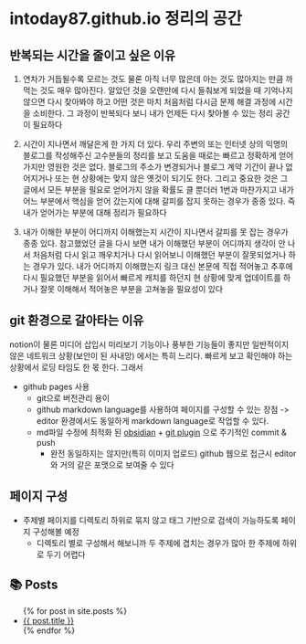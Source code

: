 # intoday87.github.io 정리의 공간

## 반복되는 시간을 줄이고 싶은 이유

1. 연차가 거듭될수록 모르는 것도 물론 아직 너무 많은데 아는 것도 많아지는 만큼 까먹는 것도 매우 많아진다. 알았던 것을 오랜만에 다시 들춰보게 되었을 때 기억나지 않으면 다시 찾아봐야 하고 어떤 것은 마치 처음처럼 다시금 문제 해결 과정에 시간을 소비한다. 그 과정이 반복되다 보니 내가 언제든 다시 찾아볼 수 있는 정리 공간이 필요하다

2. 시간이 지나면서 깨달은게 한 가지 더 있다. 우리 주변의 또는 인터넷 상의 익명의 블로그를 작성해주신 고수분들의 정리를 보고 도움을 때로는 빠르고 정확하게 얻어 가지만 영원한 것은 없다.  블로그의 주소가 변경되거나 블로그 계약 기간이 끝나 없어지거나 또는 현 상황에는 맞지 않은 옛것이 되기도 한다. 그리고 중요한 것은 그 글에서 모든 부분을 필요로 얻어가지 않을 확률도 클 뿐더러 1번과 마찬가지고 내가 어느 부분에서 핵심을 얻어 갔는지에 대해 갈피를 잡지 못하는 경우가 종종 있다. 즉 내가 얻어가는 부분에 대해 정리가 필요하다

3. 내가 이해한 부분이 어디까지 이해했는지 시간이 지나면서 갈피를 못 잡는 경우가 종종 있다. 참고했었던 글을 다시 보면 내가 이해했던 부분이 어디까지 생각이 안 나서 처음처럼 다시 읽고 깨우치거나 다시 읽어보니 이해했던 부분이 잘못되었거나 하는 경우가 있다. 내가 어디까지 이해했는지 링크 대신 본문에 직접 적어놓고 추후에 다시 필요했던 부분을 읽어서 빠르게 캐치를 하던지 현 상황에 맞게 업데이트를 하거나 잘못 이해해서 적어놓은 부분을 고쳐놓을 필요성이 있다

## git 환경으로 갈아타는 이유

notion이 물론 미디어 삽입시 미리보기 기능이나 풍부한 기능들이 좋지만 일반적이지 않은 네트워크 상황(보안이 된 사내망) 에서는 특히 느리다. 빠르게 보고 확인해야 하는 상황에서 로딩 타임도 한 몫 한다. 그래서

-  github pages 사용
	- git으로 버전관리 용이
	- github markdown language를 사용하여 페이지를 구성할 수 있는 장점 -> editor 환경에서도 동일하게 markdown language로 작업할 수 있다. 
	- md파일  수정에 최적화 된 [obsidian](https://obsidian.md/) + [git plugin](https://github.com/Vinzent03/obsidian-git) 으로 주기적인 commit & push
		- 완전 동일하지는 않지만(특히 이미지 업로드) github 웹으로 접근시 editor와 거의 같은 포맷으로 보여줄 수 있다

## 페이지 구성

- 주제별 페이지를 디렉토리 하위로 묶지 않고 태그 기반으로 검색이 가능하도록 페이지 구성해볼 예정
	- 디렉토리 별로 구성해서 해보니까 두 주제에 겹치는 경우가 많아 한 주제에 하위로 두기 어렵다

## 📚 Posts

<ul>
  {% for post in site.posts %}
    <li>
      <a href="{{ post.url }}">{{ post.title }}</a>
    </li>
  {% endfor %}
</ul>
